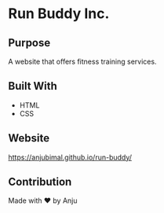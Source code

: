 # Run Buddy Inc.

## Purpose
A website that offers fitness training services.

## Built With
* HTML
* CSS

## Website
https://anjubimal.github.io/run-buddy/

## Contribution
Made with ❤️ by Anju 
